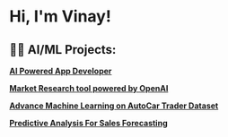 <h1>Hi, I'm Vinay!

<h2>👨‍💻 AI/ML Projects:</h2>

[<b>AI Powered App Developer</b>](https://github.com/VinayMandora/AI-powered-App-Developer) 

[<b>Market Research tool powered by OpenAI</b>](https://github.com/VinayMandora/Market-Research-tool-powered-by-OpenAI) 

[<b>Advance Machine Learning on AutoCar Trader Dataset</b>](https://github.com/VinayMandora/Advance-machine-Learning-On-AutoCar-Tarder-Data-set)

[<b>Predictive Analysis For Sales Forecasting</b>](https://github.com/VinayMandora/Predictive-Analysis-for-sales-forecasting) 

  
